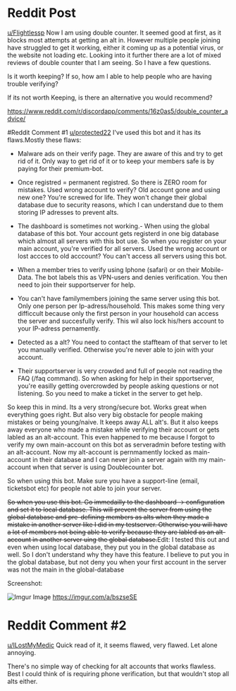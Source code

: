 # Reddit Post
[u/Flightlessp](https://www.reddit.com/user/Flightlessp/)
Now I am using double counter. It seemed good at first, as it blocks most attempts at getting an alt in. However multiple people joining have struggled to get it working, either it coming up as a potential virus, or the website not loading etc. Looking into it further there are a lot of mixed reviews of double counter that I am seeing. So I have a few questions.

Is it worth keeping? If so, how am I able to help people who are having trouble verifying?

If its not worth Keeping, is there an alternative you would recommend?

https://www.reddit.com/r/discordapp/comments/16z0as5/double_counter_advice/

#Reddit Comment #1
[u/protected22](https://www.reddit.com/user/Protected22/)
I've used this bot and it has its flaws.Mostly these flaws:
- Malware ads on their verify page. They are aware of this and try to get rid of it. Only way to get rid of it or to keep your members safe is by paying for their premium-bot.

- Once registred = permanent registred. So there is ZERO room for mistakes. Used wrong account to verify? Old account gone and using new one? You're screwed for life. They won't change their global database due to security reasons, which I can understand due to them storing IP adresses to prevent alts.

- The dashboard is sometimes not working.- When using the global database of this bot. Your account gets registerd in one big database which almost all servers with this bot use. So when you register on your main account, you're verified for all servers. Used the wrong account or lost accces to old acccount? You can't access all servers using this bot.

- When a member tries to verify using Iphone (safari) or on their Mobile-Data. The bot labels this as VPN-users and denies verification. You then need to join their supportserver for help.

- You can't have familymembers joining the same server using this bot. Only one person per Ip-adress/household. This makes some thing very difficcult because only the first person in your household can access the server and succesfully verify. This wil also lock his/hers account to your IP-adress pernamently.

- Detected as a alt? You need to contact the staffteam of that server to let you manually verified. Otherwise you're never able to join with your account.

- Their supportserver is very crowded and full of people not reading the FAQ (/faq command). So when asking for help in their spportserver, you're easilly getting overcrowded by people asking questions or not listening. So you need to make a ticket in the server to get help.

So keep this in mind. Its a very strong/secure bot. Works great when everything goes right. But also very big obstacle for people making mistakes or being young/naive. It keeps away ALL alt's. But it also keeps away everyone who made a mistake while verifying their account or gets labled as an alt-account. This even happened to me because I forgot to verify my own main-account on this bot as serveradmin before testing with an alt-account. Now my alt-account is pernmamently locked as main-account in their database and I can never join a server again with my main-account when that server is using Doublecounter bot.

So when using this bot. Make sure you have a support-line (email, ticketsbot etc) for people not able to join your server.

~~So when you use this bot. Go immedailly to the dashboard -> configuration and set it to local database. This will prevent the server from using the global database and pre-defining members as alts when they made a mistake in another server like I did in my testserver. Otherwise you will have a lot of members not being able to verify because they are labled as an alt-account in another server uing the global database.~~Edit: I tested this out and even when using local database, they put you in the global database as well. So I don't understand why they have this feature. I believe to put you in the global database, but not deny you when your first account in the server was not the main in the global-database

Screenshot:

![Imgur Image](https://imgur.com/a/bszseSE)
https://imgur.com/a/bszseSE

# Reddit Comment #2
[u/ILostMyMedic](https://www.reddit.com/user/ILostMyMedic/)
Quick read of it, it seems flawed, very flawed. Let alone annoying.

There's no simple way of checking for alt accounts that works flawless. Best I could think of is requiring phone verification, but that wouldn't stop all alts either.
